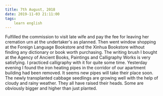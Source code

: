 ```yaml
---
title: 7th August, 2018
date: 2019-11-03 21:11:00
tags:
    learn english
---
```


Fulfilled the commission to visit late wife and pay the fee for leaving her cremation urn at the undertaker's as planned. Then went window shopping at the Foreign Language Bookstore and the Xinhua Bookstore without finding any dictionary or book worth purchasing. The writing brush I bought at the Agency of Ancient Books, Paintings and Calligraphy Works is very satisfying. I practiced calligraphy with it for quite some time.
Yesterday evening I found the iron heating pipes in the corridor of our apartment building had been removed. It seems new pipes will take their place soon. 
The newly transplanted cabbage seedlings are growing well with the help of cloudy and rainy weather. They all have raised their heads. Some are obviously bigger and higher than just planted.  